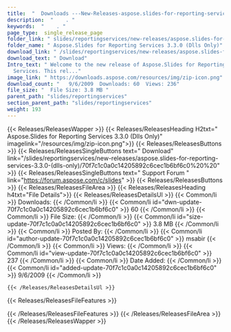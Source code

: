 ```yaml
---
title:  "  Downloads ---New-Releases-aspose.slides-for-reporting-services-3.3.0-(dlls-only) . " 
description:  "    . " 
keywords:  "    . " 
page_type:  single_release_page
folder_link: " slides/reportingservices/new-releases/aspose.slides-for-reporting-services-3.3.0-(dlls-only)/"
folder_name: " Aspose.Slides for Reporting Services 3.3.0 (Dlls Only)"
download_link: " /slides/reportingservices/new-releases/aspose.slides-for-reporting-services-3.3.0-(dlls-only)/70f7c1c0a0c14205892c6cec1b6bf6c0"
download_text: " Download"
Intro_text: " Welcome to the new release of Aspose.Slides for Reporting 
  Services. This rel..."
image_link: " https://downloads.aspose.com/resources/img/zip-icon.png"
download_count: "   9/6/2009  Downloads: 60  Views: 236"
file_size: "  File Size: 3.8 MB "
parent_path: "slides/reportingservices"
section_parent_path: "slides/reportingservices"
weight: 193 
---
```


{{< Releases/ReleasesWapper >}}
  {{< Releases/ReleasesHeading H2txt=" Aspose.Slides for Reporting Services 3.3.0 (Dlls Only)" imagelink="/resources/img/zip-icon.png">}}
  {{< Releases/ReleasesButtons >}}
    {{< Releases/ReleasesSingleButtons text=" Download" link="/slides/reportingservices/new-releases/aspose.slides-for-reporting-services-3.3.0-(dlls-only)/70f7c1c0a0c14205892c6cec1b6bf6c0%20%20" >}}
    {{< Releases/ReleasesSingleButtons text=" Support Forum " link="https://forum.aspose.com/c/slides" >}}
  {{< Releases/ReleasesButtons >}}
  {{< Releases/ReleasesFileArea >}}
    {{< Releases/ReleasesHeading h4txt="File Details">}}
    {{< Releases/ReleasesDetailsUl >}}
            {{< Common/li  >}} Downloads: {{< /Common/li >}} 
      {{< Common/li id="dwn-update-70f7c1c0a0c14205892c6cec1b6bf6c0" >}} 60 {{< /Common/li >}} 
      {{< Common/li  >}} File Size: {{< /Common/li >}} 
      {{< Common/li id="size-update-70f7c1c0a0c14205892c6cec1b6bf6c0" >}} 3.8 MB {{< /Common/li >}} 
      {{< Common/li  >}} Posted By: {{< /Common/li >}} 
      {{< Common/li id="author-update-70f7c1c0a0c14205892c6cec1b6bf6c0" >}} msabir {{< /Common/li >}} 
      {{< Common/li  >}} Views: {{< /Common/li >}} 
      {{< Common/li id="view-update-70f7c1c0a0c14205892c6cec1b6bf6c0" >}} 237 {{< /Common/li >}} 
      {{< Common/li  >}} Date Added: {{< /Common/li >}} 
      {{< Common/li id="added-update-70f7c1c0a0c14205892c6cec1b6bf6c0" >}} 9/6/2009 {{< /Common/li >}} 

    {{< /Releases/ReleasesDetailsUl >}}

  {{< Releases/ReleasesFileFeatures >}}
      
  {{< /Releases/ReleasesFileFeatures >}}
 {{< /Releases/ReleasesFileArea >}}
{{< /Releases/ReleasesWapper >}}


